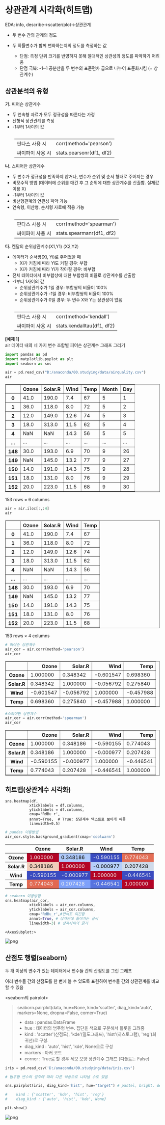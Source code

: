 # 상관관계 시각화(히트맵)

EDA: info, describe->scatter/plot->상관관계

* 두 변수 간의 관계의 정도     

* 두 확률변수가 함께 변화하는지의 정도를 측정하는 값
    * 단점: 측정 단위 크기를 반영하지 못해 절대적인 상관성의 정도를 파악하기 어려움
    * 단점 극복: -1~1 공분산을 두 변수의 표준편차 곱으로 나누어 표준화시킴 (= 상관계수)



## 상관분석의 유형
__가.__ 피어슨 상관계수
* 두 연속형 자료가 모두 정규성을 따른다는 가정
* 선형적 상관관계를 측정
* -1부터 1사이의 값    

<div style="font-weight: bold; font-size: 120%; margin-left:30px"> 
    <table align="left" margin:50 font-size: 120%>
        <tr>
            <td style="text-align: left;">판다스 사용 시</td>
            <td style="text-align: left;">corr(method='pearson')</td>
        </tr>
        <tr>
            <td style="text-align: left;">싸이파이 사용 시</td>
            <td style="text-align: left;">stats.pearsonr(df1, df2)</td>
        </tr>
    </table>
</div>   

__나.__ 스피어만 상관계수
* 두 변수가 정규성을 만족하지 않거나, 변수가 순위 및 순서 형태로 주어지는 경우
* 비모수적 방법 (데이터에 순위를 매긴 후 그 순위에 대한 상관계수를 산출함. 실제값 이용 X)
* -1부터 1사이의 값
* 비선형관계의 연관성 파악 가능
* 연속형, 이산형, 순서형 자료에 적용 가능

<div style="font-weight: bold; font-size: 120%; margin-left:30px"> 
    <table align="left" margin:50 font-size: 120%>
        <tr>
            <td style="text-align: left;">판다스 사용 시</td>
            <td style="text-align: left;">corr(method='spearman')</td>
        </tr>
        <tr>
            <td style="text-align: left;">싸이파이 사용 시</td>
            <td style="text-align: left;">stats.spearmanr(df1, df2) </td>
        </tr>
    </table>
</div>        


__다.__ 켄달의 순위상관계수(X1,Y1) (X2,Y2)
* 데이터가 순서쌍(Xi, Yi)로 주어졌을 때
    * Xi가 커짐에 따라 Yi도 커질 경우: 부합
    * Xi가 커짐에 따라 Yi가 작아질 경우: 비부합
* 전체 데이터에서 비부합상에 대한 부합쌍의 비율로 상관계수를 산출함
* -1부터 1사이의 값
    * 순위상관계수가 1일 경우: 부합쌍의 비율이 100%
    * 순위상관계수가 -1일 경우: 비부합쌍의 비율이 100%
    * 순위상관계수가 0일 경우: 두 변수 X와 Y는 상관성이 없음

<div style="font-weight: bold; font-size: 120%; margin-left:30px"> 
    <table align="left" margin:50 font-size: 120%>
        <tr>
            <td style="text-align: left;">판다스 사용 시</td>
            <td style="text-align: left;">corr(method='kendall')</td>
        </tr>
        <tr>
            <td style="text-align: left;">싸이파이 사용 시</td>
            <td style="text-align: left;">stats.kendalltau(df1, df2) </td>
        </tr>
    </table>
</div>   

__[예제 1]__   
air 데이터 내의 네 가지 변수 조합별 피어슨 상관계수 그래프 그리기


```python
import pandas as pd
import matplotlib.pyplot as plt
import seaborn as sns
```


```python
air = pd.read_csv("D:/anaconda/00.studying/data/airquality.csv")
air
```




<div>
<style scoped>
    .dataframe tbody tr th:only-of-type {
        vertical-align: middle;
    }

    .dataframe tbody tr th {
        vertical-align: top;
    }

    .dataframe thead th {
        text-align: right;
    }
</style>
<table border="1" class="dataframe">
  <thead>
    <tr style="text-align: right;">
      <th></th>
      <th>Ozone</th>
      <th>Solar.R</th>
      <th>Wind</th>
      <th>Temp</th>
      <th>Month</th>
      <th>Day</th>
    </tr>
  </thead>
  <tbody>
    <tr>
      <th>0</th>
      <td>41.0</td>
      <td>190.0</td>
      <td>7.4</td>
      <td>67</td>
      <td>5</td>
      <td>1</td>
    </tr>
    <tr>
      <th>1</th>
      <td>36.0</td>
      <td>118.0</td>
      <td>8.0</td>
      <td>72</td>
      <td>5</td>
      <td>2</td>
    </tr>
    <tr>
      <th>2</th>
      <td>12.0</td>
      <td>149.0</td>
      <td>12.6</td>
      <td>74</td>
      <td>5</td>
      <td>3</td>
    </tr>
    <tr>
      <th>3</th>
      <td>18.0</td>
      <td>313.0</td>
      <td>11.5</td>
      <td>62</td>
      <td>5</td>
      <td>4</td>
    </tr>
    <tr>
      <th>4</th>
      <td>NaN</td>
      <td>NaN</td>
      <td>14.3</td>
      <td>56</td>
      <td>5</td>
      <td>5</td>
    </tr>
    <tr>
      <th>...</th>
      <td>...</td>
      <td>...</td>
      <td>...</td>
      <td>...</td>
      <td>...</td>
      <td>...</td>
    </tr>
    <tr>
      <th>148</th>
      <td>30.0</td>
      <td>193.0</td>
      <td>6.9</td>
      <td>70</td>
      <td>9</td>
      <td>26</td>
    </tr>
    <tr>
      <th>149</th>
      <td>NaN</td>
      <td>145.0</td>
      <td>13.2</td>
      <td>77</td>
      <td>9</td>
      <td>27</td>
    </tr>
    <tr>
      <th>150</th>
      <td>14.0</td>
      <td>191.0</td>
      <td>14.3</td>
      <td>75</td>
      <td>9</td>
      <td>28</td>
    </tr>
    <tr>
      <th>151</th>
      <td>18.0</td>
      <td>131.0</td>
      <td>8.0</td>
      <td>76</td>
      <td>9</td>
      <td>29</td>
    </tr>
    <tr>
      <th>152</th>
      <td>20.0</td>
      <td>223.0</td>
      <td>11.5</td>
      <td>68</td>
      <td>9</td>
      <td>30</td>
    </tr>
  </tbody>
</table>
<p>153 rows × 6 columns</p>
</div>




```python
air = air.iloc[:,:4]
air
```




<div>
<style scoped>
    .dataframe tbody tr th:only-of-type {
        vertical-align: middle;
    }

    .dataframe tbody tr th {
        vertical-align: top;
    }

    .dataframe thead th {
        text-align: right;
    }
</style>
<table border="1" class="dataframe">
  <thead>
    <tr style="text-align: right;">
      <th></th>
      <th>Ozone</th>
      <th>Solar.R</th>
      <th>Wind</th>
      <th>Temp</th>
    </tr>
  </thead>
  <tbody>
    <tr>
      <th>0</th>
      <td>41.0</td>
      <td>190.0</td>
      <td>7.4</td>
      <td>67</td>
    </tr>
    <tr>
      <th>1</th>
      <td>36.0</td>
      <td>118.0</td>
      <td>8.0</td>
      <td>72</td>
    </tr>
    <tr>
      <th>2</th>
      <td>12.0</td>
      <td>149.0</td>
      <td>12.6</td>
      <td>74</td>
    </tr>
    <tr>
      <th>3</th>
      <td>18.0</td>
      <td>313.0</td>
      <td>11.5</td>
      <td>62</td>
    </tr>
    <tr>
      <th>4</th>
      <td>NaN</td>
      <td>NaN</td>
      <td>14.3</td>
      <td>56</td>
    </tr>
    <tr>
      <th>...</th>
      <td>...</td>
      <td>...</td>
      <td>...</td>
      <td>...</td>
    </tr>
    <tr>
      <th>148</th>
      <td>30.0</td>
      <td>193.0</td>
      <td>6.9</td>
      <td>70</td>
    </tr>
    <tr>
      <th>149</th>
      <td>NaN</td>
      <td>145.0</td>
      <td>13.2</td>
      <td>77</td>
    </tr>
    <tr>
      <th>150</th>
      <td>14.0</td>
      <td>191.0</td>
      <td>14.3</td>
      <td>75</td>
    </tr>
    <tr>
      <th>151</th>
      <td>18.0</td>
      <td>131.0</td>
      <td>8.0</td>
      <td>76</td>
    </tr>
    <tr>
      <th>152</th>
      <td>20.0</td>
      <td>223.0</td>
      <td>11.5</td>
      <td>68</td>
    </tr>
  </tbody>
</table>
<p>153 rows × 4 columns</p>
</div>




```python
# 피어슨 상관계수 
air_cor = air.corr(method='pearson')
air_cor
```




<div>
<style scoped>
    .dataframe tbody tr th:only-of-type {
        vertical-align: middle;
    }

    .dataframe tbody tr th {
        vertical-align: top;
    }

    .dataframe thead th {
        text-align: right;
    }
</style>
<table border="1" class="dataframe">
  <thead>
    <tr style="text-align: right;">
      <th></th>
      <th>Ozone</th>
      <th>Solar.R</th>
      <th>Wind</th>
      <th>Temp</th>
    </tr>
  </thead>
  <tbody>
    <tr>
      <th>Ozone</th>
      <td>1.000000</td>
      <td>0.348342</td>
      <td>-0.601547</td>
      <td>0.698360</td>
    </tr>
    <tr>
      <th>Solar.R</th>
      <td>0.348342</td>
      <td>1.000000</td>
      <td>-0.056792</td>
      <td>0.275840</td>
    </tr>
    <tr>
      <th>Wind</th>
      <td>-0.601547</td>
      <td>-0.056792</td>
      <td>1.000000</td>
      <td>-0.457988</td>
    </tr>
    <tr>
      <th>Temp</th>
      <td>0.698360</td>
      <td>0.275840</td>
      <td>-0.457988</td>
      <td>1.000000</td>
    </tr>
  </tbody>
</table>
</div>




```python
#스피어만 상관계수
air_cor = air.corr(method='spearman')
air_cor
```




<div>
<style scoped>
    .dataframe tbody tr th:only-of-type {
        vertical-align: middle;
    }

    .dataframe tbody tr th {
        vertical-align: top;
    }

    .dataframe thead th {
        text-align: right;
    }
</style>
<table border="1" class="dataframe">
  <thead>
    <tr style="text-align: right;">
      <th></th>
      <th>Ozone</th>
      <th>Solar.R</th>
      <th>Wind</th>
      <th>Temp</th>
    </tr>
  </thead>
  <tbody>
    <tr>
      <th>Ozone</th>
      <td>1.000000</td>
      <td>0.348186</td>
      <td>-0.590155</td>
      <td>0.774043</td>
    </tr>
    <tr>
      <th>Solar.R</th>
      <td>0.348186</td>
      <td>1.000000</td>
      <td>-0.000977</td>
      <td>0.207428</td>
    </tr>
    <tr>
      <th>Wind</th>
      <td>-0.590155</td>
      <td>-0.000977</td>
      <td>1.000000</td>
      <td>-0.446541</td>
    </tr>
    <tr>
      <th>Temp</th>
      <td>0.774043</td>
      <td>0.207428</td>
      <td>-0.446541</td>
      <td>1.000000</td>
    </tr>
  </tbody>
</table>
</div>



## 히트맵(상관계수 시각화)

    sns.heatmap(df,
               xticklabels = df.columns,
               yticklabels = df.columns,
               cmap='RdBu_r',
               annot=True,  # True: 상관계수 텍스트로 보이게 해줌
               linewidth=0.5)


```python
# pandas 이용방법
air_cor.style.background_gradient(cmap='coolwarm')
```




<style type="text/css">
#T_6a7f2_row0_col0, #T_6a7f2_row1_col1, #T_6a7f2_row2_col2, #T_6a7f2_row3_col3 {
  background-color: #b40426;
  color: #f1f1f1;
}
#T_6a7f2_row0_col1 {
  background-color: #afcafc;
  color: #000000;
}
#T_6a7f2_row0_col2, #T_6a7f2_row2_col0, #T_6a7f2_row2_col1, #T_6a7f2_row2_col3 {
  background-color: #3b4cc0;
  color: #f1f1f1;
}
#T_6a7f2_row0_col3 {
  background-color: #e46e56;
  color: #f1f1f1;
}
#T_6a7f2_row1_col0 {
  background-color: #f1cdba;
  color: #000000;
}
#T_6a7f2_row1_col2 {
  background-color: #b6cefa;
  color: #000000;
}
#T_6a7f2_row1_col3 {
  background-color: #cfdaea;
  color: #000000;
}
#T_6a7f2_row3_col0 {
  background-color: #e26952;
  color: #f1f1f1;
}
#T_6a7f2_row3_col1 {
  background-color: #7ea1fa;
  color: #f1f1f1;
}
#T_6a7f2_row3_col2 {
  background-color: #5673e0;
  color: #f1f1f1;
}
</style>
<table id="T_6a7f2">
  <thead>
    <tr>
      <th class="blank level0" >&nbsp;</th>
      <th id="T_6a7f2_level0_col0" class="col_heading level0 col0" >Ozone</th>
      <th id="T_6a7f2_level0_col1" class="col_heading level0 col1" >Solar.R</th>
      <th id="T_6a7f2_level0_col2" class="col_heading level0 col2" >Wind</th>
      <th id="T_6a7f2_level0_col3" class="col_heading level0 col3" >Temp</th>
    </tr>
  </thead>
  <tbody>
    <tr>
      <th id="T_6a7f2_level0_row0" class="row_heading level0 row0" >Ozone</th>
      <td id="T_6a7f2_row0_col0" class="data row0 col0" >1.000000</td>
      <td id="T_6a7f2_row0_col1" class="data row0 col1" >0.348186</td>
      <td id="T_6a7f2_row0_col2" class="data row0 col2" >-0.590155</td>
      <td id="T_6a7f2_row0_col3" class="data row0 col3" >0.774043</td>
    </tr>
    <tr>
      <th id="T_6a7f2_level0_row1" class="row_heading level0 row1" >Solar.R</th>
      <td id="T_6a7f2_row1_col0" class="data row1 col0" >0.348186</td>
      <td id="T_6a7f2_row1_col1" class="data row1 col1" >1.000000</td>
      <td id="T_6a7f2_row1_col2" class="data row1 col2" >-0.000977</td>
      <td id="T_6a7f2_row1_col3" class="data row1 col3" >0.207428</td>
    </tr>
    <tr>
      <th id="T_6a7f2_level0_row2" class="row_heading level0 row2" >Wind</th>
      <td id="T_6a7f2_row2_col0" class="data row2 col0" >-0.590155</td>
      <td id="T_6a7f2_row2_col1" class="data row2 col1" >-0.000977</td>
      <td id="T_6a7f2_row2_col2" class="data row2 col2" >1.000000</td>
      <td id="T_6a7f2_row2_col3" class="data row2 col3" >-0.446541</td>
    </tr>
    <tr>
      <th id="T_6a7f2_level0_row3" class="row_heading level0 row3" >Temp</th>
      <td id="T_6a7f2_row3_col0" class="data row3 col0" >0.774043</td>
      <td id="T_6a7f2_row3_col1" class="data row3 col1" >0.207428</td>
      <td id="T_6a7f2_row3_col2" class="data row3 col2" >-0.446541</td>
      <td id="T_6a7f2_row3_col3" class="data row3 col3" >1.000000</td>
    </tr>
  </tbody>
</table>





```python
# seaborn 이용방법 
sns.heatmap(air_cor,
           xticklabels = air_cor.columns,
           yticklabels = air_cor.columns,
           cmap='RdBu_r',#안써도 되긴함
           annot=True, # 상자안에 들어가는 글씨 
           linewidth=3) # 상자사이의 굵기
```




    <AxesSubplot:>




    
![png](output_12_1.png)
    


## 산점도 행렬(seaborn)

두 개 이상의 변수가 있는 데이터에서 변수들 간의 산점도를 그린 그래프

여러 변수들 간의 산점도를 한 번에 볼 수 있도록 표현하여 변수들 간의 상관관계를 비교할 수 있음


<seaborn의 pairplot>  
> seaborn.pairplot(data, hue=None, kind='scatter', diag_kind='auto', markers=None, dropna=False, corner=True)
> - data : pandas.DataFrame
> - hue : 데이터의 범주형 변수. 집단을 색으로 구분해서 플롯을 그려줌
> - kind : 'scatter'(산점도), 'kde'(밀도그래프), 'hist'(히스토그램), 'reg'(회귀선)로 구성.
> - diag_kind : 'auto', 'hist', 'kde', None으로 구성
> - markers : 마커 코드
> - corner : True로 할 경우 세모 모양 상관계수 그래프 (디폴트는 False)


```python
iris = pd.read_csv('D:/anaconda/00.studying/data/iris.csv')
```


```python
# 범주형 변수의 범주에 따라 다른 색상으로 나타낼 수도 있음

sns.pairplot(iris, diag_kind='hist', hue="target") # pastel, bright, deep, muted, colorblind, dark

#    kind : {'scatter', 'kde', 'hist', 'reg'}
#    diag_kind : {'auto', 'hist', 'kde', None}

plt.show()
```


    
![png](output_15_0.png)
    


